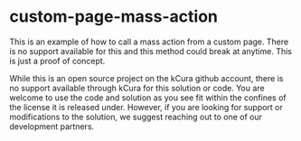 # custom-page-mass-action

This is an example of how to call a mass action from a custom page.  There is no support available for this and this method could break at anytime.  This is just a proof of concept.

While this is an open source project on the kCura github account, there is no support available through kCura for this solution or code. You are welcome to use the code and solution as you see fit within the confines of the license it is released under. However, if you are looking for support or modifications to the solution, we suggest reaching out to one of our development partners.
